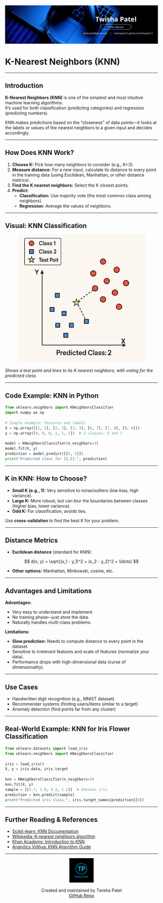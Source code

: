 ![Banner](https://github.com/twishapatel12/AI-ML-Journal/blob/main/assets/aiml-banner.png)

# K-Nearest Neighbors (KNN)

---

## Introduction

**K-Nearest Neighbors (KNN)** is one of the simplest and most intuitive machine learning algorithms.  
It’s used for both classification (predicting categories) and regression (predicting numbers).

KNN makes predictions based on the “closeness” of data points—it looks at the labels or values of the nearest neighbors to a given input and decides accordingly.

---

## How Does KNN Work?

1. **Choose K:** Pick how many neighbors to consider (e.g., K=3).
2. **Measure distance:** For a new input, calculate its distance to every point in the training data (using Euclidean, Manhattan, or other distance metrics).
3. **Find the K nearest neighbors:** Select the K closest points.
4. **Predict:**
   - **Classification:** Use majority vote (the most common class among neighbors).
   - **Regression:** Average the values of neighbors.

---

## Visual: KNN Classification

<p align="center">
  <img src="https://github.com/twishapatel12/AI-ML-Journal/blob/main/assets/knn-classification.png" alt="KNN Classification Example" width="420"/>
</p>

*Shows a test point and lines to its K nearest neighbors, with voting for the predicted class.*

---

## Code Example: KNN in Python

```python
from sklearn.neighbors import KNeighborsClassifier
import numpy as np

# Simple example: features and labels
X = np.array([[1, 2], [2, 3], [3, 3], [6, 7], [7, 8], [8, 8]])
y = np.array([0, 0, 0, 1, 1, 1])  # 2 classes: 0 and 1

model = KNeighborsClassifier(n_neighbors=3)
model.fit(X, y)
prediction = model.predict([[5, 5]])
print("Predicted class for [5,5]:", prediction)
````

---

## K in KNN: How to Choose?

* **Small K (e.g., 1):** Very sensitive to noise/outliers (low bias, high variance).
* **Large K:** More robust, but can blur the boundaries between classes (higher bias, lower variance).
* **Odd K:** For classification, avoids ties.

Use **cross-validation** to find the best K for your problem.

---

## Distance Metrics

* **Euclidean distance** (standard for KNN):

$$
d(x, y) = \sqrt{(x_1 - y_1)^2 + (x_2 - y_2)^2 + \ldots}
$$

* **Other options:** Manhattan, Minkowski, cosine, etc.

---

## Advantages and Limitations

**Advantages:**

* Very easy to understand and implement.
* No training phase—just store the data.
* Naturally handles multi-class problems.

**Limitations:**

* **Slow prediction:** Needs to compute distance to every point in the dataset.
* Sensitive to irrelevant features and scale of features (normalize your data).
* Performance drops with high-dimensional data (curse of dimensionality).

---

## Use Cases

* Handwritten digit recognition (e.g., MNIST dataset)
* Recommender systems (finding users/items similar to a target)
* Anomaly detection (find points far from any cluster)

---

## Real-World Example: KNN for Iris Flower Classification

```python
from sklearn.datasets import load_iris
from sklearn.neighbors import KNeighborsClassifier

iris = load_iris()
X, y = iris.data, iris.target

knn = KNeighborsClassifier(n_neighbors=5)
knn.fit(X, y)
sample = [[5.7, 3.0, 4.2, 1.2]]  # Unknown iris
prediction = knn.predict(sample)
print("Predicted iris class:", iris.target_names[prediction][0])
```

---

## Further Reading & References

* [Scikit-learn: KNN Documentation](https://scikit-learn.org/stable/modules/neighbors.html#classification)
* [Wikipedia: K-nearest neighbors algorithm](https://en.wikipedia.org/wiki/K-nearest_neighbors_algorithm)
* [Khan Academy: Introduction to KNN](https://www.khanacademy.org/math/statistics-probability)
* [Analytics Vidhya: KNN Algorithm Guide](https://www.analyticsvidhya.com/blog/2018/03/introduction-k-neighbours-algorithm-clustering/)

---

<p align="center">
  <img src="https://github.com/twishapatel12/AI-ML-Journal/blob/main/assets/twisha-patel-logo.png" alt="Twisha Patel Logo" width="80"/>
</p>
<p align="center">
  Created and maintained by Twisha Patel  
  <br>
  <a href="https://github.com/twishapatel12/AI-ML-Journal">GitHub Repo</a>
</p>